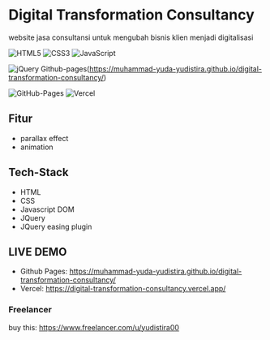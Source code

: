 # Digital Transformation Consultancy
website jasa consultansi untuk mengubah bisnis klien menjadi digitalisasi

![HTML5](https://img.shields.io/badge/html5-%23E34F26.svg?style=for-the-badge&logo=html5&logoColor=white)
![CSS3](https://img.shields.io/badge/css3-%231572B6.svg?style=for-the-badge&logo=css3&logoColor=white)
![JavaScript](https://img.shields.io/badge/javascript-%23323330.svg?style=for-the-badge&logo=javascript&logoColor=%23F7DF1E)

![jQuery](https://img.shields.io/badge/jquery-%230769AD.svg?style=for-the-badge&logo=jquery&logoColor=white)
Github-pages(https://muhammad-yuda-yudistira.github.io/digital-transformation-consultancy/)

![GitHub-Pages](https://img.shields.io/badge/github-%23121011.svg?style=for-the-badge&logo=github&logoColor=white)
![Vercel](https://img.shields.io/badge/vercel-%23000000.svg?style=for-the-badge&logo=vercel&logoColor=white)

## Fitur
- parallax effect
- animation

## Tech-Stack
- HTML
- CSS
- Javascript DOM
- JQuery
- JQuery easing plugin

## LIVE DEMO
- Github Pages: https://muhammad-yuda-yudistira.github.io/digital-transformation-consultancy/
- Vercel: https://digital-transformation-consultancy.vercel.app/

### Freelancer
buy this: https://www.freelancer.com/u/yudistira00
